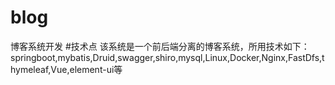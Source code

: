 # blog
博客系统开发
#技术点
该系统是一个前后端分离的博客系统，所用技术如下：springboot,mybatis,Druid,swagger,shiro,mysql,Linux,Docker,Nginx,FastDfs,thymeleaf,Vue,element-ui等
